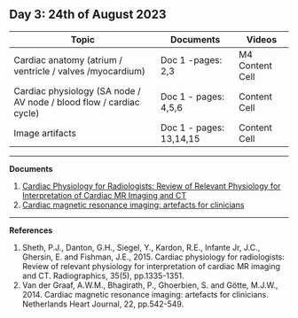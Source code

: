 **Day 3: 24th of August 2023**
-------------------

|     Topic     |   Documents    |    Videos    |
| ------------- | ------------- | ------------- | 
| Cardiac anatomy (atrium / ventricle / valves /myocardium)| Doc 1 -pages: 2,3 | M4 Content Cell  |
| Cardiac physiology (SA node / AV node / blood flow / cardiac cycle) | Doc 1 - pages: 4,5,6  |        Content Cell  |
|  Image artifacts |  Doc 1 - pages: 13,14,15 |        Content Cell  |

----------------------------

**Documents**

1. [Cardiac Physiology for Radiologists: Review of Relevant Physiology for Interpretation of Cardiac MR Imaging and CT](https://pubmed.ncbi.nlm.nih.gov/26186546/)
2. [Cardiac magnetic resonance imaging: artefacts for clinicians](https://pubmed.ncbi.nlm.nih.gov/25339204/)
----------------------------

**References**
1. Sheth, P.J., Danton, G.H., Siegel, Y., Kardon, R.E., Infante Jr, J.C., Ghersin, E. and Fishman, J.E., 2015. Cardiac physiology for radiologists: Review of relevant physiology for interpretation of cardiac MR imaging and CT. Radiographics, 35(5), pp.1335-1351.
2. Van der Graaf, A.W.M., Bhagirath, P., Ghoerbien, S. and Götte, M.J.W., 2014. Cardiac magnetic resonance imaging: artefacts for clinicians. Netherlands Heart Journal, 22, pp.542-549.
<!---  --->
